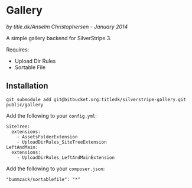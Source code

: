 # Gallery

_by title.dk/Anselm Christophersen - January 2014_


A simple gallery backend for SilverStripe 3.


Requires:

* Upload Dir Rules
* Sortable File



## Installation

	git submodule add git@bitbucket.org:titledk/silverstripe-gallery.git public/gallery


Add the following to your `config.yml`:

	SiteTree:
	  extensions:
	    - AssetsFolderExtension
	    - UploadDirRules_SiteTreeExtension
	LeftAndMain:
	  extensions:
	    - UploadDirRules_LeftAndMainExtension


Add the following to your `composer.json`:

	"bummzack/sortablefile": "*"


